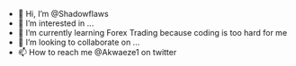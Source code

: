- 👋 Hi, I’m @Shadowflaws
- 👀 I’m interested in ...
- 🌱 I’m currently learning Forex Trading because coding is too hard for me
- 💞️ I’m looking to collaborate on ...
- 📫 How to reach me @Akwaeze1 on twitter

<!---
Shadowflaws/Shadowflaws is a ✨ special ✨ repository because its `README.md` (this file) appears on your GitHub profile.
You can click the Preview link to take a look at your changes.
--->

